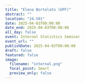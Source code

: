 ```yaml
---
title: "Elena Bortolato (UPF)"
abstract: ""
location: "24.S01"
date: 2025-04-03T00:00:00
date_end: 2025-04-03T00:00:00
all_day: false
event: Internal Statistics Seminar
event_url: ""
publishDate: 2025-04-03T00:00:00
draft: false
featured: false
image:
  filename: "internal.png"
  focal_point: Smart
  preview_only: false
---
```

